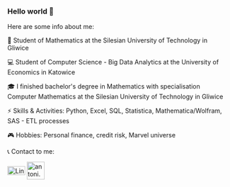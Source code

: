 ### Hello world 👋

Here are some info about me:

 📖 Student of Mathematics at the Silesian University of Technology in Gliwice 
 
 💻 Student of Computer Science - Big Data Analytics at the University of Economics in Katowice
 
 🎓 I finished bachelor's degree in Mathematics with specialisation Computer Mathematics at the Silesian University of Technology in Gliwice
 
 ⚡ Skills & Activities: Python, Excel, SQL, Statistica, Mathematica/Wolfram, SAS - ETL processes

 🎮 Hobbies: Personal finance, credit risk, Marvel universe

 📞 Contact to me: 

<a href="https://www.linkedin.com/in/antoni-peru%C5%BCy%C5%84ski" target="blank"><img align="center" src="https://cdn-icons-png.flaticon.com/512/3536/3536505.png" alt="LinkedIN" height="20" width="40" /></a>
<a href="mailto:antoni.peruzynski@gmail.com" target="blank"><img align="center" src="https://cdn-icons-png.flaticon.com/512/732/732200.png" alt="antoni.peruzynski@gmail.com" height="40" width="40" /></a>


<!--
**antoniperuzynski/antoniperuzynski** is a ✨ _special_ ✨ repository because its `README.md` (this file) appears on your GitHub profile.

Here are some ideas to get you started:

- 🔭 I’m currently working on ...
- 🌱 I’m currently learning ...
- 👯 I’m looking to collaborate on ...
- 🤔 I’m looking for help with ...
- 💬 Ask me about ...
- 📫 How to reach me: ...
- 😄 Pronouns: ...
- ⚡ Fun fact: ...
-->

